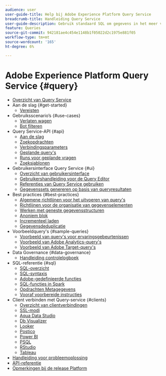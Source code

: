 ```yaml
---
audience: user
user-guide-title: Help bij Adobe Experience Platform Query Service
breadcrumb-title: Handleiding Query Service
user-guide-description: Gebruik standaard SQL om gegevens in het meer van Gegevens van het Platform te vragen.
feature: Queries
source-git-commit: 942181ae4c454e1148b1f05022d2c1975e881f05
workflow-type: tm+mt
source-wordcount: '165'
ht-degree: 6%

---
```



# Adobe Experience Platform Query Service {#query}

- [Overzicht van Query Service](home.md)
- Aan de slag {#get-started}
   - [Vereisten](get-started/prerequisites.md)
- Gebruiksscenario’s {#use-cases}
   - [Verlaten wagen](use-cases/abandoned-cart.md)
   - [Bot filteren](use-cases/bot-filtering.md)
- Query Service-API {#api}
   - [Aan de slag](api/getting-started.md)
   - [Zoekopdrachten](api/queries.md)
   - [Verbindingsparameters](api/connection-parameters.md)
   - [Geplande query&#39;s](api/scheduled-queries.md)
   - [Runs voor geplande vragen](api/runs-scheduled-queries.md)
   - [Zoeksjablonen](api/query-templates.md)
- Gebruikersinterface Query Service {#ui}
   - [Overzicht van gebruikersinterface](ui/overview.md)
   - [Gebruikershandleiding voor de Query Editor](ui/user-guide.md)
   - [Referenties van Query Service gebruiken](ui/credentials.md)
   - [Gegevenssets genereren op basis van queryresultaten](ui/create-datasets.md)
- Best practices {#best-practices}
   - [Algemene richtlijnen voor het uitvoeren van query&#39;s](best-practices/writing-queries.md)
   - [Richtlijnen voor de organisatie van gegevenselementen](./best-practices/organize-data-assets.md)
   - [Werken met geneste gegevensstructuren](best-practices/nested-data-structures.md)
   - [Anoniem blok](best-practices/anonymous-block.md)
   - [Incrementeel laden](best-practices/incremental-load.md)
   - [Gegevensdeduplicatie](best-practices/deduplication.md)
- Voorbeeldquery&#39;s {#sample-queries}
   - [Voorbeeld van query&#39;s voor ervaringsgebeurtenissen](sample-queries/experience-event.md)
   - [Voorbeeld van Adobe Analytics-query&#39;s](sample-queries/adobe-analytics.md)
   - [Voorbeeld van Adobe Target-query&#39;s](sample-queries/adobe-target.md)
- Data Governance {#data-governance}
   - [Handleiding controlelogboek](data-governance/audit-log-guide.md)
- SQL-referentie {#sql}
   - [SQL-overzicht](sql/overview.md)
   - [SQL-syntaxis](sql/syntax.md)
   - [Adobe-gedefinieerde functies](sql/adobe-defined-functions.md)
   - [SQL-functies in Spark](sql/spark-sql-functions.md)
   - [Opdrachten Metagegevens](sql/metadata.md)
   - [Vooraf voorbereide instructies](sql/prepared-statements.md)
- Client verbinden met Query-service {#clients}
   - [Overzicht van clientverbindingen](clients/overview.md)
   - [SSL-modi](./clients/ssl-modes.md)
   - [Aqua Data Studio](clients/aqua-data-studio.md)
   - [Db Visualizer](./clients/dbvisulaizer.md)
   - [Looker](clients/looker.md)
   - [Postico](clients/postico.md)
   - [Power BI](clients/power-bi.md)
   - [PSQL](clients/psql.md)
   - [RStudio](clients/rstudio.md)
   - [Tableau](clients/tableau.md)
- [Handleiding voor probleemoplossing](troubleshooting-guide.md)
- [API-referentie](https://www.adobe.io/experience-platform-apis/references/query-service/)
- [Opmerkingen bij de release Platform](https://www.adobe.com/go/platform-release-notes-en)